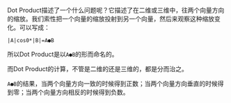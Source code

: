 Dot Product描述了一个什么问题呢？它描述了在二维或三维中，往两个向量方向的缩放。我们索性把一个向量的缩放投射到另一个向量，然后来观察这种缩放变化。可以写成：

```
|A|cos0*|B|=A●B
```

所以Dot Product是以`A●B`的形而命名的。

而Dot Product的计算，不管是二维的还是三维的，都是分而治之。

`A●B`的结果，当两个向量方向一致的时候得到正数；当两个向量方向垂直的时候得到零；当两个向量方向相反的时候得到负数。